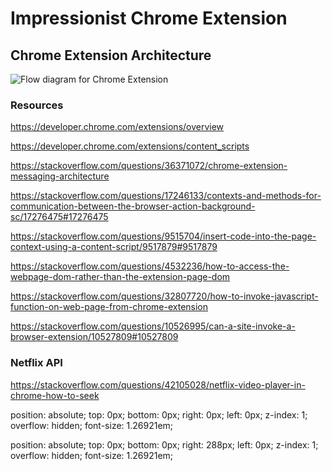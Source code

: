 # Impressionist Chrome Extension 

## Chrome Extension Architecture

![Flow diagram for Chrome Extension](https://developer.chrome.com/static/images/overview/messagingarc.png)

### Resources

https://developer.chrome.com/extensions/overview

https://developer.chrome.com/extensions/content_scripts

https://stackoverflow.com/questions/36371072/chrome-extension-messaging-architecture

https://stackoverflow.com/questions/17246133/contexts-and-methods-for-communication-between-the-browser-action-background-sc/17276475#17276475

https://stackoverflow.com/questions/9515704/insert-code-into-the-page-context-using-a-content-script/9517879#9517879

https://stackoverflow.com/questions/4532236/how-to-access-the-webpage-dom-rather-than-the-extension-page-dom

https://stackoverflow.com/questions/32807720/how-to-invoke-javascript-function-on-web-page-from-chrome-extension

https://stackoverflow.com/questions/10526995/can-a-site-invoke-a-browser-extension/10527809#10527809

### Netflix API

https://stackoverflow.com/questions/42105028/netflix-video-player-in-chrome-how-to-seek

position: absolute; top: 0px; bottom: 0px; right: 0px; left: 0px; z-index: 1; overflow: hidden; font-size: 1.26921em;

position: absolute; top: 0px; bottom: 0px; right: 288px; left: 0px; z-index: 1; overflow: hidden; font-size: 1.26921em;